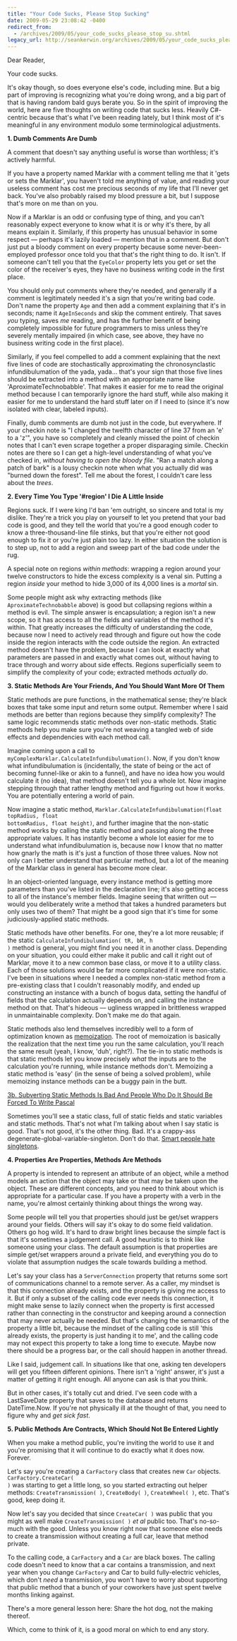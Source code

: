 ```yaml
---
title: "Your Code Sucks, Please Stop Sucking"
date: 2009-05-29 23:08:42 -0400
redirect_from:
  - /archives/2009/05/your_code_sucks_please_stop_su.shtml
legacy_url: http://seankerwin.org/archives/2009/05/your_code_sucks_please_stop_su.shtml
---
```

Dear Reader,

Your code sucks. 

It's okay though, so does everyone else's code, including mine.  But a big part of improving is recognizing what you're doing wrong, and a big part of that is having random bald guys berate you.  So in the spirit of improving the world, here are five thoughts on writing code that sucks less.  Heavily C#-centric because that's what I've been reading lately, but I think most of it's meaningful in any environment modulo some terminological adjustments.

<b>1. Dumb Comments Are Dumb</b>

A comment that doesn't say anything useful is worse than worthless; it's actively harmful.
	
If you have a property named Marklar with a comment telling me that it 'gets or sets the Marklar', you haven't told me anything of value, and reading your useless comment has cost me precious seconds of my life that I'll never get back.  You've also probably raised my blood pressure a bit, but I suppose that's more on me than on you.

Now if a Marklar is an odd or confusing type of thing, and you can't reasonably expect everyone to know what it is or why it's there, by all means explain it.  Similarly, if this property has unusual behavior in some respect &mdash; perhaps it's lazily loaded &mdash; mention that in a comment.  But don't just put a bloody comment on every property because some never-been-employed professor once told you that that's the right thing to do.  It isn't.  If someone can't tell you that the <code>EyeColor</code> property lets you get or set the color of the receiver's eyes, they have no business writing code in the first place.

You should only put comments where they're needed, and generally if a comment is legitimately needed it's a sign that you're writing bad code.  Don't name the property <code>Age</code> and then add a comment explaining that it's in seconds; name it <code>AgeInSeconds</code> and skip the comment entirely.  That saves <i>you</i> typing, saves <i>me</i> reading, and has the further benefit of being completely impossible for future programmers to miss unless they're severely mentally impaired (in which case, see above, they have no business writing code in the first place).

Similarly, if you feel compelled to add a comment explaining that the next five lines of code are stochastically approximating the chronosynclastic infundibulumation of the yada, yada... that's your sign that those five lines should be extracted into a method with an appropriate name like 'AproximateTechnobabble'.  That makes it easier for me to read the original method because I can temporarily ignore the hard stuff, while also making it easier for me to understand the hard stuff later on if I need to (since it's now isolated with clear, labeled inputs).

Finally, dumb comments are dumb not just in the code, but everywhere.  If your checkin note is "I changed the twelfth character of line 37 from an 'e' to a 'z'", you have so completely and cleanly missed the point of checkin notes that I can't even scrape together a proper disparaging simile.  Checkin notes are there so I can get a high-level understanding of what you've checked in, <i>without having to open the bloody file</i>.  "Ran a match along a patch of bark" is a lousy checkin note when what you actually did was "burned down the forest".  Tell me about the forest, I couldn't care less about the <i>trees</i>.

<b>2. Every Time You Type '#region' I Die A Little Inside</b>

Regions suck.  If I were king I'd ban 'em outright, so sincere and total is my dislike.  They're a trick you play on yourself to let you pretend that your bad code is good, and they tell the world that you're a good enough coder to know a three-thousand-line file stinks, but that you're either not good enough to fix it or you're just plain too lazy.  In either situation the solution is to step up, not to add a region and sweep part of the bad code under the rug.

A special note on regions <i>within methods</i>: wrapping a region around your twelve constructors to hide the excess complexity is a venal sin.  Putting a region <i>inside</i> your method to hide 3,000 of its 4,000 lines is a <i>mortal</i> sin.

Some people might ask why extracting methods (like <code>AproximateTechnobabble</code> above) is good but collapsing regions within a method is evil.  The simple answer is encapsulation; a region isn't a new scope, so it has access to all the fields and variables of the method it's within.  That greatly increases the difficulty of understanding the code, because now I need to actively read through and figure out how the code inside the region interacts with the code outside the region.  An extracted method doesn't have the problem, because I can look at exactly what parameters are passed in and exactly what comes out, without having to trace through and worry about side effects.  Regions superficially seem to simplify the complexity of your code; extracted methods <i>actually do</i>.

<b>3. Static Methods Are Your Friends, And You Should Want More Of Them</b>

Static methods are pure functions, in the mathematical sense; they're black boxes that take some input and return some output.  Remember where I said methods are better than regions because they simplify complexity?  The same logic recommends static methods over non-static methods.  Static methods help you make sure you're not weaving a tangled web of side effects and dependencies with each method call.  

Imagine coming upon a call to <code>myComplexMarklar.CalculateInfundibulumation()</code>.  Now, if you don't know what infundibulumation is (incidentally, the state of being or the act of becoming funnel-like or akin to a funnel), and have no idea how you would calculate it (no idea), that method doesn't tell you a whole lot.  Now imagine stepping through that rather lengthy method and figuring out how it works.  You are potentially entering a world of pain.

Now imagine a static method, <code>Marklar.CalculateInfundibulumation(float topRadius, float bottomRadius, float height)</code>, and further imagine that the non-static method works by calling the static method and passing along the three appropriate values.  It has instantly become a whole lot easier for me to understand what infundibulumation is, because now I know that no matter how gnarly the math is it's just a function of those three values.  Now not only can I better understand that particular method, but a lot of the meaning of the Marklar class in general has become more clear.

In an object-oriented language, every instance method is getting more parameters than you've listed in the declaration line; it's also getting access to all of the instance's member fields.  Imagine seeing that written out &mdash; would you deliberately write a method that takes a hundred parameters but only uses two of them?  That might be a good sign that it's time for some judiciously-applied static methods.

Static methods have other benefits.  For one, they're a lot more reusable; if the static <code>CalculateInfundibulumation( tR, bR, h )</code> method is general, you might find you need it in another class.  Depending on your situation, you could either make it public and call it right out of Marklar, move it to a new common base class, or move it to a utility class.  Each of those solutions would be far more complicated if it were non-static.  I've been in situations where I needed a complex non-static method from a pre-existing class that I couldn't reasonably modify, and ended up constructing an instance with a bunch of bogus data, setting the handful of fields that the calculation actually depends on, and calling the instance method on that.  That's hideous &mdash; ugliness wrapped in brittleness wrapped in unmaintainable complexity.  Don't make me do that again.

Static methods also lend themselves incredibly well to a form of optimization known as <a href="http://en.wikipedia.org/wiki/Memoization">memoization</a>.  The root of memoization is basically the realization that the next time you run the same calculation, you'll reach the same result (yeah, I know, 'duh', right?).  The tie-in to static methods is that static methods let you know precisely <i>what</i> the inputs are to the calculation you're running, while instance methods don't.  Memoizing a static method is 'easy' (in the sense of being a solved problem), while memoizing instance methods can be a buggy pain in the butt.

<u>3b. Subverting Static Methods Is Bad And People Who Do It Should Be Forced To Write Pascal</u>

Sometimes you'll see a static class, full of static fields and static variables and static methods.  That's not what I'm talking about when I say static is good.  That's not good, it's the other thing.  Bad.  It's a crappy-ass degenerate-global-variable-singleton.  Don't do that.  <a href="http://steve.yegge.googlepages.com/singleton-considered-stupid">Smart people hate singletons</a>.


<b>4. Properties Are Properties, Methods Are Methods</b>

A property is intended to represent an attribute of an object, while a method models an action that the object may take or that may be taken upon the object.  These are different concepts, and you need to think about which is appropriate for a particular case.  If you have a property with a verb in the name, you're almost certainly thinking about things the wrong way.

Some people will tell you that properties should just be get/set wrappers around your fields.  Others will say it's okay to do some field validation.  Others go hog wild.  It's hard to draw bright lines because the simple fact is that it's sometimes a judgement call.  A good heuristic is to think like someone using your class.  The default assumption is that properties are simple get/set wrappers around a private field, and everything you do to violate that assumption nudges the scale towards building a method.

Let's say your class has a <code>ServerConnection</code> property that returns some sort of communications channel to a remote server.  As a caller, my mindset is that this connection already exists, and the property is giving me access to it.  But if only a subset of the calling code ever needs this connection, it might make sense to lazily connect when the property is first accessed rather than connecting in the constructor and keeping around a connection that may never actually be needed.  But that's changing the semantics of the property a little bit, because the mindset of the calling code is still 'this already exists, the property is just handing it to me', and the calling code may not expect this property to take a long time to execute.  Maybe now there should be a progress bar, or the call should happen in another thread.

Like I said, judgement call.  In situations like that one, asking ten developers will get you fifteen different opinions.  There isn't a 'right' answer, it's just a matter of getting it right enough.  All anyone can ask is that you think.

But in other cases, it's totally cut and dried.  I've seen code with a LastSaveDate property that saves to the database and returns DateTime.Now.  If you're not physically ill at the thought of that, you need to figure why and <i>get sick fast</i>.

<b>5. Public Methods Are Contracts, Which Should Not Be Entered Lightly</b>

When you make a method public, you're inviting the world to use it and you're promising that it will continue to do exactly what it does now.  Forever.  

Let's say you're creating a <code>CarFactory</code> class that creates new <code>Car</code> objects.  <code>CarFactory.CreateCar( )</code> was starting to get a little long, so you started extracting out helper methods: <code>CreateTransmission( )</code>, <code>CreateBody( )</code>, <code>CreateWheel( )</code>, etc.  That's good, keep doing it.

Now let's say you decided that since <code>CreateCar( )</code> was public that you might as well make <code>CreateTransmission( )</code> <i>et al</i> public too.  That's no-so-much with the good.  Unless you know right now that someone else needs to create a transmission without creating a full car, leave that method private.

To the calling code, a <code>CarFactory</code> and a <code>Car</code> are black boxes.  The calling code doesn't need to know that a car contains a transmission, and next year when you change <code>CarFactory</code> and Car to build fully-electric vehicles, which don't <i>need</i> a transmission, you won't have to worry about supporting that public method that a bunch of your coworkers have just spent twelve months linking against.

There's a more general lesson here: Share the hot dog, not the making thereof.

Which, come to think of it, is a good moral on which to end any story.
